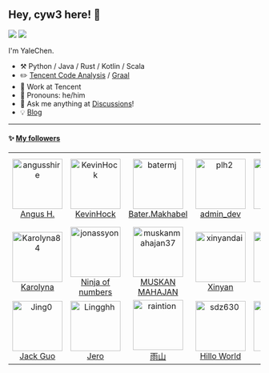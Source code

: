 ## Hey, cyw3 here! :wave:

![](https://github-readme-stats.vercel.app/api?username=cyw3&theme=dark)
![](https://metrics.lecoq.io/cyw3#gh-light-mode-only)

I'm YaleChen.

-   :hammer_and_pick: Python / Java / Rust / Kotlin / Scala
-   :pencil2: [Tencent Code Analysis](https://github.com/Tencent/CodeAnalysis) / [Graal](https://github.com/cyw3/graal)
-   :seedling: Work at Tencent
-   :man: Pronouns: he/him
-   :thought_balloon: Ask me anything at [Discussions](https://github.com/cyw3/cyw3/discussions/new)!
-   :bulb: [Blog](https://cyw3.github.io/)

---

#### :sparkles: [My followers](src/getTopFollowers.py)

<!--START_SECTION:top-followers-->
<table>
  <tr>
    <td align="center">
      <a href="https://github.com/angusshire">
        <img src="https://avatars2.githubusercontent.com/u/5877145" width="100px;" alt="angusshire"/>
      </a>
      <br />
      <a href="https://github.com/angusshire">Angus H.</a>
    </td>
    <td align="center">
      <a href="https://github.com/KevinHock">
        <img src="https://avatars2.githubusercontent.com/u/3076393" width="100px;" alt="KevinHock"/>
      </a>
      <br />
      <a href="https://github.com/KevinHock">KevinHock</a>
    </td>
    <td align="center">
      <a href="https://github.com/batermj">
        <img src="https://avatars2.githubusercontent.com/u/250445" width="100px;" alt="batermj"/>
      </a>
      <br />
      <a href="https://github.com/batermj">Bater.Makhabel</a>
    </td>
    <td align="center">
      <a href="https://github.com/plh2">
        <img src="https://avatars2.githubusercontent.com/u/14355994" width="100px;" alt="plh2"/>
      </a>
      <br />
      <a href="https://github.com/plh2">admin_dev</a>
    </td>
    <td align="center">
      <a href="https://github.com/nehitha15107">
        <img src="https://avatars2.githubusercontent.com/u/72698978" width="100px;" alt="nehitha15107"/>
      </a>
      <br />
      <a href="https://github.com/nehitha15107">Nehitha⁷ </a>
    </td>
    <td align="center">
      <a href="https://github.com/VoipSip">
        <img src="https://avatars2.githubusercontent.com/u/67077544" width="100px;" alt="VoipSip"/>
      </a>
      <br />
      <a href="https://github.com/VoipSip">VoipSip</a>
    </td>
    <td align="center">
      <a href="https://github.com/david-kariuki">
        <img src="https://avatars2.githubusercontent.com/u/14153276" width="100px;" alt="david-kariuki"/>
      </a>
      <br />
      <a href="https://github.com/david-kariuki">David Kariuki (DK)</a>
    </td>
  </tr>
  <tr>
    <td align="center">
      <a href="https://github.com/Karolyna84">
        <img src="https://avatars2.githubusercontent.com/u/43585182" width="100px;" alt="Karolyna84"/>
      </a>
      <br />
      <a href="https://github.com/Karolyna84">Karolyna</a>
    </td>
    <td align="center">
      <a href="https://github.com/jonassyon">
        <img src="https://avatars2.githubusercontent.com/u/88140691" width="100px;" alt="jonassyon"/>
      </a>
      <br />
      <a href="https://github.com/jonassyon">Ninja of numbers</a>
    </td>
    <td align="center">
      <a href="https://github.com/muskanmahajan37">
        <img src="https://avatars2.githubusercontent.com/u/45875834" width="100px;" alt="muskanmahajan37"/>
      </a>
      <br />
      <a href="https://github.com/muskanmahajan37">MUSKAN MAHAJAN</a>
    </td>
    <td align="center">
      <a href="https://github.com/xinyandai">
        <img src="https://avatars2.githubusercontent.com/u/11437641" width="100px;" alt="xinyandai"/>
      </a>
      <br />
      <a href="https://github.com/xinyandai">Xinyan</a>
    </td>
    <td align="center">
      <a href="https://github.com/dirambora">
        <img src="https://avatars2.githubusercontent.com/u/42798758" width="100px;" alt="dirambora"/>
      </a>
      <br />
      <a href="https://github.com/dirambora">Diram</a>
    </td>
    <td align="center">
      <a href="https://github.com/toum120">
        <img src="https://avatars2.githubusercontent.com/u/57785890" width="100px;" alt="toum120"/>
      </a>
      <br />
      <a href="https://github.com/toum120">公鸡</a>
    </td>
    <td align="center">
      <a href="https://github.com/EPhaha">
        <img src="https://avatars2.githubusercontent.com/u/31117665" width="100px;" alt="EPhaha"/>
      </a>
      <br />
      <a href="https://github.com/EPhaha">EP</a>
    </td>
  </tr>
  <tr>
    <td align="center">
      <a href="https://github.com/Jing0">
        <img src="https://avatars2.githubusercontent.com/u/5902591" width="100px;" alt="Jing0"/>
      </a>
      <br />
      <a href="https://github.com/Jing0">Jack Guo</a>
    </td>
    <td align="center">
      <a href="https://github.com/Lingghh">
        <img src="https://avatars2.githubusercontent.com/u/5992684" width="100px;" alt="Lingghh"/>
      </a>
      <br />
      <a href="https://github.com/Lingghh">Jero</a>
    </td>
    <td align="center">
      <a href="https://github.com/raintion">
        <img src="https://avatars2.githubusercontent.com/u/1519473" width="100px;" alt="raintion"/>
      </a>
      <br />
      <a href="https://github.com/raintion">雨山</a>
    </td>
    <td align="center">
      <a href="https://github.com/sdz630">
        <img src="https://avatars2.githubusercontent.com/u/42371061" width="100px;" alt="sdz630"/>
      </a>
      <br />
      <a href="https://github.com/sdz630">Hillo World</a>
    </td>
    <td align="center">
      <a href="https://github.com/aaaa-j">
        <img src="https://avatars2.githubusercontent.com/u/70736600" width="100px;" alt="aaaa-j"/>
      </a>
      <br />
      <a href="https://github.com/aaaa-j">aaaa.x</a>
    </td>
    <td align="center">
      <a href="https://github.com/wuyalan">
        <img src="https://avatars2.githubusercontent.com/u/17400897" width="100px;" alt="wuyalan"/>
      </a>
      <br />
      <a href="https://github.com/wuyalan">Alan Wu</a>
    </td>
    <td align="center">
      <a href="https://github.com/justforfun001">
        <img src="https://avatars2.githubusercontent.com/u/35220012" width="100px;" alt="justforfun001"/>
      </a>
      <br />
      <a href="https://github.com/justforfun001">justforfun001</a>
    </td>
  </tr>
</table>
<!--END_SECTION:top-followers-->
